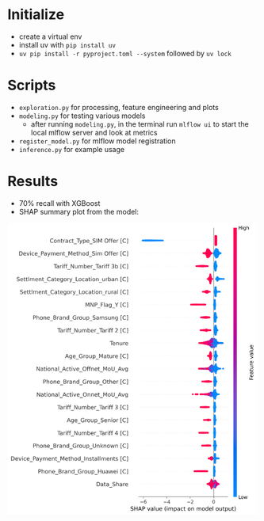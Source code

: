 # Initialize
- create a virtual env
- install uv with `pip install uv`
- `uv pip install -r pyproject.toml --system` followed by `uv lock`

# Scripts
- `exploration.py` for processing, feature engineering and plots
- `modeling.py` for testing various models
    - after running `modeling.py`, in the terminal run `mlflow ui` to start the local mlflow server and look at metrics
- `register_model.py` for mlflow model registration
- `inference.py` for example usage

# Results

- 70% recall with XGBoost
- SHAP summary plot from the model:

![SHAP Summary](plots/shap_summary.png)